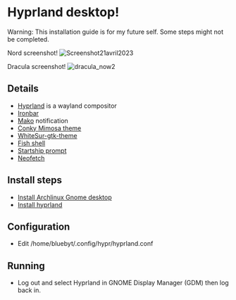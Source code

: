 # Hyprland desktop!
Warning: This installation guide is for my future self. Some steps might not be completed.

Nord screenshot!
![Screenshot21avril2023](https://user-images.githubusercontent.com/18442224/233592124-38f2bfa1-1e1e-4e5c-a2dc-2e0b5d822613.png)

Dracula screenshot!
![dracula_now2](https://github.com/bluebyt/hyprland-dots/assets/18442224/0534e575-d3fb-477a-8d28-d1654f26b3f7)


## Details
- [Hyprland](https://hyprland.org/) is a wayland compositor
- [Ironbar](https://github.com/JakeStanger/ironbar)
- [Mako](https://github.com/emersion/mako) notification
- [Conky Mimosa theme](https://github.com/closebox73/Leonis)
- [WhiteSur-gtk-theme](https://github.com/vinceliuice/WhiteSur-gtk-theme)
- [Fish shell](https://github.com/fish-shell/fish-shell)
- [Startship prompt](https://starship.rs/)
- [Neofetch](https://github.com/dylanaraps/neofetch)

## Install steps

- [Install Archlinux Gnome desktop](https://www.youtube.com/watch?v=3ndsDxlkTrw)
- [Install hyprland](https://hyprland.org/)

## Configuration
- Edit /home/bluebyt/.config/hypr/hyprland.conf


## Running
- Log out and select Hyprland in GNOME Display Manager (GDM) then log back in.

